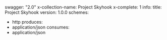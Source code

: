 swagger: "2.0"
x-collection-name: Project Skyhook
x-complete: 1
info:
  title: Project Skyhook
  version: 1.0.0
schemes:
- http
produces:
- application/json
consumes:
- application/json